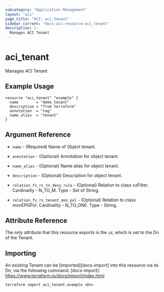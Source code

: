 ```yaml
---
subcategory: "Application Management"
layout: "aci"
page_title: "ACI: aci_tenant"
sidebar_current: "docs-aci-resource-aci_tenant"
description: |-
  Manages ACI Tenant
---
```


# aci_tenant

Manages ACI Tenant

## Example Usage

```hcl
resource "aci_tenant" "example" {
  name        = "demo_tenant"
  description = "from terraform"
  annotation  = "tag"
  name_alias  = "tenant"
}
```

## Argument Reference

- `name` - (Required) Name of Object tenant.
- `annotation` - (Optional) Annotation for object tenant.
- `name_alias` - (Optional) Name alias for object tenant.
- `description` - (Optional) Description for object tenant.

- `relation_fv_rs_tn_deny_rule` - (Optional) Relation to class vzFilter. Cardinality - N_TO_M. Type - Set of String.
- `relation_fv_rs_tenant_mon_pol` - (Optional) Relation to class monEPGPol. Cardinality - N_TO_ONE. Type - String.

## Attribute Reference

The only attribute that this resource exports is the `id`, which is set to the
Dn of the Tenant.

## Importing

An existing Tenant can be [imported][docs-import] into this resource via its Dn, via the following command:
[docs-import]: https://www.terraform.io/docs/import/index.html

```
terraform import aci_tenant.example <Dn>
```
